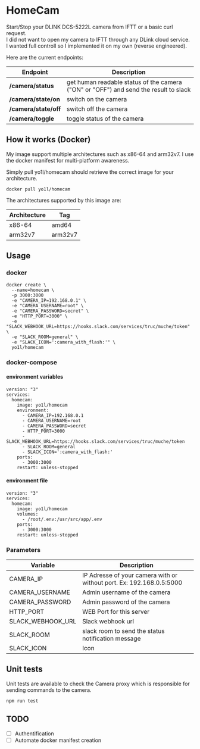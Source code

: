 # HomeCam
Start/Stop your DLINK DCS-5222L camera from IFTT or a basic curl request.  
I did not want to open my camera to IFTT through any DLink cloud service.  
I wanted full controll so I implemented it on my own (reverse engineered).

Here are the current endpoints:

Endpoint | Description 
--- | ---
**/camera/status** | get human readable status of the camera ("ON" or "OFF") and send the result to slack 
**/camera/state/on** | switch on the camera 
**/camera/state/off** | switch off the camera 
**/camera/toggle** | toggle status of the camera 

## How it works (Docker) 

My image support multiple architectures such as x86-64 and arm32v7. I use the docker manifest for multi-platform awareness.

Simply pull yo1l/homecam should retrieve the correct image for your architecture.

```
docker pull yo1l/homecam
```

The architectures supported by this image are:

Architecture | Tag
--- | ---
x86-64 | amd64
arm32v7 | arm32v7

## Usage

### docker

```
docker create \
  --name=homecam \
  -p 3000:3000
  -e "CAMERA_IP=192.168.0.1" \
  -e "CAMERA_USERNAME=root" \
  -e "CAMERA_PASSWORD=secret" \
  -e "HTTP_PORT=3000" \
  -e "SLACK_WEBHOOK_URL=https://hooks.slack.com/services/truc/muche/token" \
  -e "SLACK_ROOM=general" \
  -e "SLACK_ICON=':camera_with_flash:'" \
  yo1l/homecam
```

### docker-compose

#### environment variables
```
version: "3"
services:
  homecam:
    image: yo1l/homecam
    environment:
      - CAMERA_IP=192.168.0.1
      - CAMERA_USERNAME=root
      - CAMERA_PASSWORD=secret
      - HTTP_PORT=3000
      - SLACK_WEBHOOK_URL=https://hooks.slack.com/services/truc/muche/token
      - SLACK_ROOM=general
      - SLACK_ICON=':camera_with_flash:'
    ports:
      - 3000:3000
    restart: unless-stopped
```

#### environment file
```
version: "3"
services:
  homecam:
    image: yo1l/homecam
    volumes:
      - /root/.env:/usr/src/app/.env
    ports:
      - 3000:3000
    restart: unless-stopped
```

### Parameters

Variable | Description
--- | ---
CAMERA_IP | IP Adresse of your camera with or without port. Ex: 192.168.0.5:5000
CAMERA_USERNAME | Admin username of the camera
CAMERA_PASSWORD | Admin password of the camera
HTTP_PORT | WEB Port for this server
SLACK_WEBHOOK_URL | Slack webhook url
SLACK_ROOM | slack room to send the status notification message 
SLACK_ICON | Icon

## Unit tests

Unit tests are available to check the Camera proxy which is responsible for sending commands to the camera.
```
npm run test
```

## TODO
*  [ ] Authentification
*  [ ] Automate docker manifest creation
